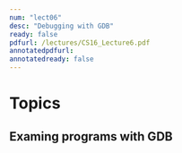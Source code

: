 ```yaml
---
num: "lect06"
desc: "Debugging with GDB"
ready: false
pdfurl: /lectures/CS16_Lecture6.pdf
annotatedpdfurl: 
annotatedready: false
---
```


# Topics
## Examing programs with GDB
